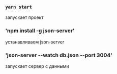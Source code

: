 ### `yarn start`

запускает проект

### 'npm install -g json-server'
устанавливаем json-server
### 'json-server --watch db.json --port 3004'

запускает сервер с данными